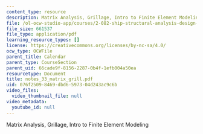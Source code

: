```yaml
---
content_type: resource
description: Matrix Analysis, Grillage, Intro to Finite Element Modeling
file: /ol-ocw-studio-app/courses/2-082-ship-structural-analysis-design-13-122-spring-2003/076f25098469dbd6597304d243ac9c6b_notes_33_matrix_grill.pdf
file_size: 661537
file_type: application/pdf
learning_resource_types: []
license: https://creativecommons.org/licenses/by-nc-sa/4.0/
ocw_type: OCWFile
parent_title: Calendar
parent_type: CourseSection
parent_uid: 66cade9f-8156-2287-0b4f-1efb004a50ea
resourcetype: Document
title: notes_33_matrix_grill.pdf
uid: 076f2509-8469-dbd6-5973-04d243ac9c6b
video_files:
  video_thumbnail_file: null
video_metadata:
  youtube_id: null
---
```

Matrix Analysis, Grillage, Intro to Finite Element Modeling